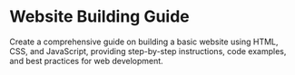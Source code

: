 # Website Building Guide

Create a comprehensive guide on building a basic website using HTML, CSS, and JavaScript, providing step-by-step instructions, code examples, and best practices for web development.